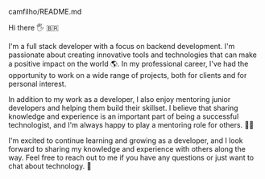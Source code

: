 camfilho/README.md

Hi there 🖐️ 🇧🇷 

I'm a full stack developer with a focus on backend development. I'm passionate about creating innovative tools and technologies that can make a positive impact on the world 🌎. In my professional career, I've had the opportunity to work on a wide range of projects, both for clients and for personal interest. 

In addition to my work as a developer, I also enjoy mentoring junior developers and helping them build their skillset. I believe that sharing knowledge and experience is an important part of being a successful technologist, and I'm always happy to play a mentoring role for others. 🧑‍🏫

I'm excited to continue learning and growing as a developer, and I look forward to sharing my knowledge and experience with others along the way. Feel free to reach out to me if you have any questions or just want to chat about technology. 💬
